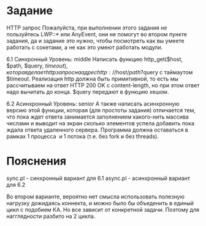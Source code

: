 # Задание

HTTP запрос
Пожалуйста, при выполнении этого задания не пользуйтесь LWP::* или AnyEvent, они не помогут во втором пункте задания, да и задание это нужно, чтобы посмотреть как вы умеете работать с сокетами, а не как это умеют работать модули.

6.1 Синхронный
Уровень: middle
Написать функцию http_get($host, $path, $query, $timeout), которая делает http запрос на адрес http://$host/$path?$query с таймаутом $timeout. Реализация http должна быть примитивной, то есть мы рассчитываем на ответ HTTP 200 OK с content-length, но при этом ответ надо вычитать до конца.
$query передают в функцию хешом.

6.2 Асинхронный
Уровень: senior
А также написать асинхронную версию этой функции, которая (для простоты задания) отличается тем, что пока ждет ответа занимается заполнением какого-нить массива числами и выводит на экран сколько элементов успела добавить пока ждала ответа удаленного сервера. Программа должна оставаться в рамках 1 процесса  и 1 потока (т.е. без fork и без threads).


# Пояснения

sync.pl - синхронный вариант для 6.1
async.pl - асинхронный вариант для 6.2

Во втором варианте, вероятно нет смысла использовать полезную нагрузку дожидаясь коннекта, и можно было бы объеденить в единый цикл с подобием КА. Но все зависит от конкретной задачи. Поэтому для нагглядности разбито на 2 цикла.
